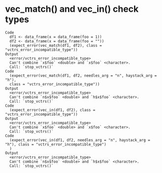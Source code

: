 # vec_match() and vec_in() check types

    Code
      df1 <- data_frame(x = data_frame(foo = 1))
      df2 <- data_frame(x = data_frame(foo = ""))
      (expect_error(vec_match(df1, df2), class = "vctrs_error_incompatible_type"))
    Output
      <error/vctrs_error_incompatible_type>
      Can't combine `x$foo` <double> and `x$foo` <character>.
      Call: `stop_vctrs()`
    Code
      (expect_error(vec_match(df1, df2, needles_arg = "n", haystack_arg = "h"),
      class = "vctrs_error_incompatible_type"))
    Output
      <error/vctrs_error_incompatible_type>
      Can't combine `n$x$foo` <double> and `h$x$foo` <character>.
      Call: `stop_vctrs()`
    Code
      (expect_error(vec_in(df1, df2), class = "vctrs_error_incompatible_type"))
    Output
      <error/vctrs_error_incompatible_type>
      Can't combine `x$foo` <double> and `x$foo` <character>.
      Call: `stop_vctrs()`
    Code
      (expect_error(vec_in(df1, df2, needles_arg = "n", haystack_arg = "h"), class = "vctrs_error_incompatible_type")
      )
    Output
      <error/vctrs_error_incompatible_type>
      Can't combine `n$x$foo` <double> and `h$x$foo` <character>.
      Call: `stop_vctrs()`

